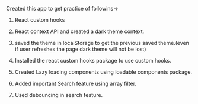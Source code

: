 Created this app to get practice of followins->

1. React custom hooks

2. React context API and created a dark theme context.

3. saved the theme in localStorage to get the previous saved theme.(even if user refreshes the page dark theme will not be lost)

4. Installed the react custom hooks package to use custom hooks.

5. Created Lazy loading components using loadable components package.

6. Added important  Search feature using array filter.

7. Used debouncing in search feature.